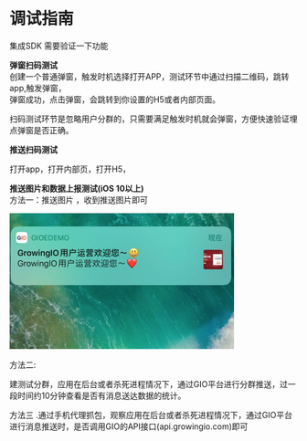 # 调试指南

集成SDK 需要验证一下功能  
  
**弹窗扫码测试**  
创建一个普通弹窗，触发时机选择打开APP，测试环节中通过扫描二维码，跳转app,触发弹窗，  
弹窗成功，点击弹窗，会跳转到你设置的H5或者内部页面。  
  
扫码测试环节是忽略用户分群的，只需要满足触发时机就会弹窗，方便快速验证埋点弹窗是否正确。

**推送扫码测试**

打开app，打开内部页，打开H5， 

**推送图片和数据上报测试\(iOS 10以上\)**  
方法一：推送图片 ，收到推送图片即可  


![](../../../.gitbook/assets/image%20%28246%29.png)

方法二:

建测试分群，应用在后台或者杀死进程情况下，通过GIO平台进行分群推送，过一段时间约10分钟查看是否有消息送达数据的统计。

方法三 .通过手机代理抓包，观察应用在后台或者杀死进程情况下，通过GIO平台进行消息推送时，是否调用GIO的API接口\(api.growingio.com\)即可

